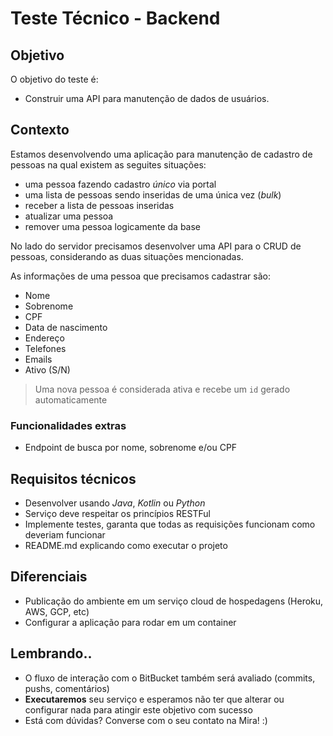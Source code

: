 # Teste Técnico - Backend

## Objetivo
O objetivo do teste é:
   - Construir uma API para manutenção de dados de usuários.

## Contexto
Estamos desenvolvendo uma aplicação para manutenção de cadastro de pessoas na qual existem as seguites situações:
   - uma pessoa fazendo cadastro *único* via portal
   - uma lista de pessoas sendo inseridas de uma única vez (*bulk*)
   - receber a lista de pessoas inseridas
   - atualizar uma pessoa
   - remover uma pessoa logicamente da base

No lado do servidor precisamos desenvolver uma API para o CRUD de pessoas, considerando as duas situações mencionadas.

As informações de uma pessoa que precisamos cadastrar são:
- Nome
- Sobrenome
- CPF
- Data de nascimento
- Endereço
- Telefones
- Emails
- Ativo (S/N)

> Uma nova pessoa é considerada ativa e recebe um `id` gerado automaticamente

### Funcionalidades extras
- Endpoint de busca por nome, sobrenome e/ou CPF

## Requisitos técnicos
- Desenvolver usando *Java*, *Kotlin* ou *Python*
- Serviço deve respeitar os princípios RESTFul
- Implemente testes, garanta que todas as requisições funcionam como deveriam funcionar
- README.md explicando como executar o projeto

## Diferenciais
- Publicação do ambiente em um serviço cloud de hospedagens (Heroku, AWS, GCP, etc)
- Configurar a aplicação para rodar em um container

## Lembrando..
- O fluxo de interação com o BitBucket também será avaliado (commits, pushs, comentários)
- **Executaremos** seu serviço e esperamos não ter que alterar ou configurar nada para atingir este objetivo com sucesso
- Está com dúvidas? Converse com o seu contato na Mira! :)
